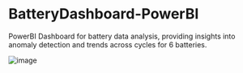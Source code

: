 # BatteryDashboard-PowerBI

PowerBI Dashboard for battery data analysis, providing insights into anomaly detection and trends across cycles for 6 batteries.

![image](https://github.com/user-attachments/assets/b90c7faf-2ee3-4fc4-8dab-43e0a34a2b1d)
